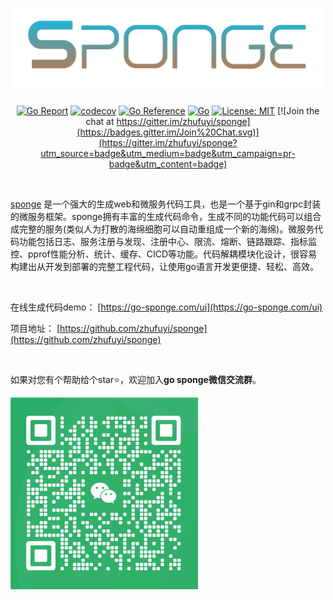 
<p align="center">
<img width="500px" src="https://raw.githubusercontent.com/zhufuyi/sponge_doc/main/assets/img/logo.png">
</p>

<div align=center>

[![Go Report](https://goreportcard.com/badge/github.com/zhufuyi/sponge)](https://goreportcard.com/report/github.com/zhufuyi/sponge)
[![codecov](https://codecov.io/gh/zhufuyi/sponge/branch/main/graph/badge.svg)](https://codecov.io/gh/zhufuyi/sponge)
[![Go Reference](https://pkg.go.dev/badge/github.com/zhufuyi/sponge.svg)](https://pkg.go.dev/github.com/zhufuyi/sponge)
[![Go](https://github.com/zhufuyi/sponge/workflows/Go/badge.svg?branch=main)](https://github.com/zhufuyi/sponge/actions)
[![License: MIT](https://img.shields.io/github/license/zhufuyi/sponge)](https://img.shields.io/github/license/zhufuyi/sponge)
[![Join the chat at https://gitter.im/zhufuyi/sponge](https://badges.gitter.im/Join%20Chat.svg)](https://gitter.im/zhufuyi/sponge?utm_source=badge&utm_medium=badge&utm_campaign=pr-badge&utm_content=badge)

</div>

<br>

[sponge](https://github.com/zhufuyi/sponge) 是一个强大的生成web和微服务代码工具，也是一个基于gin和grpc封装的微服务框架。sponge拥有丰富的生成代码命令，生成不同的功能代码可以组合成完整的服务(类似人为打散的海绵细胞可以自动重组成一个新的海绵)。微服务代码功能包括日志、服务注册与发现、注册中心、限流、熔断、链路跟踪、指标监控、pprof性能分析、统计、缓存、CICD等功能。代码解耦模块化设计，很容易构建出从开发到部署的完整工程代码，让使用go语言开发更便捷、轻松、高效。

<br>

在线生成代码demo： [https://go-sponge.com/ui](https://go-sponge.com/ui)

项目地址： [https://github.com/zhufuyi/sponge](https://github.com/zhufuyi/sponge)

<br>

如果对您有个帮助给个star⭐，欢迎加入**go sponge微信交流群**。

<p>
<img width="300px" src="https://raw.githubusercontent.com/zhufuyi/sponge_doc/main/assets/img/wechat.jpg">
</p>

